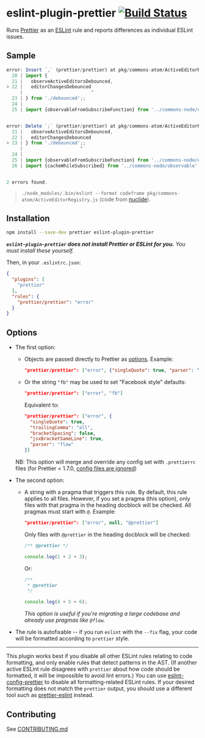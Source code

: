 # eslint-plugin-prettier [![Build Status](https://travis-ci.org/prettier/eslint-plugin-prettier.svg?branch=master)](https://travis-ci.org/prettier/eslint-plugin-prettier)

Runs [Prettier](https://github.com/prettier/prettier) as an [ESLint](http://eslint.org) rule and reports differences as individual ESLint issues.

## Sample

```js
error: Insert `,` (prettier/prettier) at pkg/commons-atom/ActiveEditorRegistry.js:22:25:
  20 | import {
  21 |   observeActiveEditorsDebounced,
> 22 |   editorChangesDebounced
     |                         ^
  23 | } from './debounced';;
  24 |
  25 | import {observableFromSubscribeFunction} from '../commons-node/event';


error: Delete `;` (prettier/prettier) at pkg/commons-atom/ActiveEditorRegistry.js:23:21:
  21 |   observeActiveEditorsDebounced,
  22 |   editorChangesDebounced
> 23 | } from './debounced';;
     |                     ^
  24 |
  25 | import {observableFromSubscribeFunction} from '../commons-node/event';
  26 | import {cacheWhileSubscribed} from '../commons-node/observable';


2 errors found.
```

> `./node_modules/.bin/eslint --format codeframe pkg/commons-atom/ActiveEditorRegistry.js` (code from [nuclide](https://github.com/facebook/nuclide)).

## Installation

```sh
npm install --save-dev prettier eslint-plugin-prettier
```

**_`eslint-plugin-prettier` does not install Prettier or ESLint for you._** _You must install these yourself._

Then, in your `.eslintrc.json`:

```json
{
  "plugins": [
    "prettier"
  ],
  "rules": {
    "prettier/prettier": "error"
  }
}
```

## Options

* The first option:
  - Objects are passed directly to Prettier as [options](https://github.com/prettier/prettier#options). Example:
    
    ```json
    "prettier/prettier": ["error", {"singleQuote": true, "parser": "flow"}]
    ```

  - Or the string `"fb"` may be used to set "Facebook style" defaults:

    ```json
    "prettier/prettier": ["error", "fb"]
    ```

    Equivalent to:

    ```json
    "prettier/prettier": ["error", {
      "singleQuote": true,
      "trailingComma": "all",
      "bracketSpacing": false,
      "jsxBracketSameLine": true,
      "parser": "flow"
    }]
    ```
  NB: This option will merge and override any config set with `.prettierrc` files (for Prettier < 1.7.0, [config files are ignored](https://github.com/prettier/eslint-plugin-prettier/issues/46))

* The second option:

  - A string with a pragma that triggers this rule. By default, this rule applies to all files. However, if you set a pragma (this option), only files with that pragma in the heading docblock will be checked. All pragmas must start with `@`. Example:

    ```json
    "prettier/prettier": ["error", null, "@prettier"]
    ```

    Only files with `@prettier` in the heading docblock will be checked:

    ```js
    /** @prettier */

    console.log(1 + 2 + 3);
    ```

    Or:

    ```js
    /**
     * @prettier
     */

    console.log(4 + 5 + 6);
    ```

    _This option is useful if you're migrating a large codebase and already use pragmas like `@flow`._

* The rule is autofixable -- if you run `eslint` with the `--fix` flag, your code will be formatted according to `prettier` style.

---

This plugin works best if you disable all other ESLint rules relating to code formatting, and only enable rules that detect patterns in the AST. (If another active ESLint rule disagrees with `prettier` about how code should be formatted, it will be impossible to avoid lint errors.) You can use [eslint-config-prettier](https://github.com/prettier/eslint-config-prettier) to disable all formatting-related ESLint rules. If your desired formatting does not match the `prettier` output, you should use a different tool such as [prettier-eslint](https://github.com/prettier/prettier-eslint) instead.

## Contributing

See [CONTRIBUTING.md](https://github.com/prettier/eslint-plugin-prettier/blob/master/CONTRIBUTING.md)

